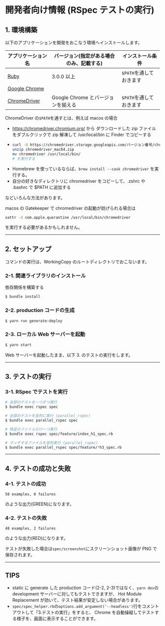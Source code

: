 # 開発者向け情報 (RSpec テストの実行)

## 1. 環境構築

以下のアプリケーションを開発をおこなう環境へインストールします。

| アプリケーション名                                 | バージョン(指定がある場合のみ、記載する) | インストール条件        |
| -------------------------------------------------- | ---------------------------------------- | ----------------------- |
| [Ruby](https://www.ruby-lang.org/)                 | 3.0.0 以上                               | `$PATH`を通しておきます |
| [Google Chrome](https://www.google.com/chrome/)    |                                          |                         |
| [ChromeDriver](https://chromedriver.chromium.org/) | Google Chrome とバージョンを揃える       | `$PATH`を通しておきます |

ChromeDriver の`$PATH`を通すとは、例えば macos の場合

- https://chromedriver.chromium.org/ から ダウンロードした zip ファイルをダブルクリックで zip 解凍して /usr/local/bin に Finder でコピーする
- ```bash
  curl -O https://chromedriver.storage.googleapis.com/バージョン番号/chromedriver_mac64.zip
  unzip chromedriver_mac64.zip
  mv chromedriver /usr/local/bin/
  # を実行する
  ```
- Homebrew を使っているならば、`brew install --cask chromedriver` を実行する。
- 自分の好きなディレクトリに chromedriver をコピーして、.zshrc や .bashrc で $PATH に追加する

などいろんな方法があります。

macos の Gatekeeper で chromedriver の起動が妨げられる場合は

```bash
xattr -d com.apple.quarantine /usr/local/bin/chromedriver
```

を実行する必要があるかもしれません。

---

## 2. セットアップ

コマンドの実行は、WorkingCopy のルートディレクトリでおこないます。

### 2-1. 関連ライブラリのインストール

依存関係を構築する

```bash
$ bundle install
```

### 2-2. production コードの生成

```bash
$ yarn run generate:deploy
```

### 2-3. ローカル Web サーバーを起動

```bash
$ yarn start
```

Web サーバーを起動したまま、以下 3. のテストの実行をします。

---

## 3. テストの実行

### 3-1. RSpec でテストを実行

```bash
# 全部のテストを一つずつ実行
$ bundle exec rspec spec
```

```bash
# 全部のテストを並列に実行 (parallel_rspec)
$ bundle exec parallel_rspec spec
```

```bash
# 特定のファイルだけ一つ実行
$ bundle exec rspec spec/feature/index_h1_spec.rb
```

```bash
# マッチするファイルを並列実行 (parallel_rspec)
$ bundle exec parallel_rspec spec/feature/*h3_spec.rb
```

---

## 4. テストの成功と失敗

### 4-1. テストの成功

```
50 examples, 0 failures
```

のような出力(GREEN)になります。

### 4-2. テストの失敗

```
48 examples, 2 failures
```

のような出力(RED)になります。

テストが失敗した場合は`spec/screenshot`にスクリーンショット画像が PNG で保存されます。

---

## TIPS

- static に generate した production コード(2-2, 2-3)ではなく、`yarn dev`の development サーバーに対してもテストできますが、
  Hot Module Replacement が効いて、テスト結果が安定しない場合があります。
- `spec/spec_helper.rb`の`options.add_argument('--headless')`行をコメントアウトして「3.テストの実行」をすると、
  Chrome を自動操縦してテストする様子を、画面に表示することができます。
